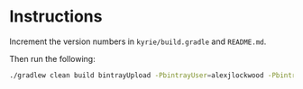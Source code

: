 # Instructions

Increment the version numbers in `kyrie/build.gradle` and `README.md`.

Then run the following:

```sh
./gradlew clean build bintrayUpload -PbintrayUser=alexjlockwood -PbintrayKey=BINTRAY_API_KEY -PdryRun=false
```
